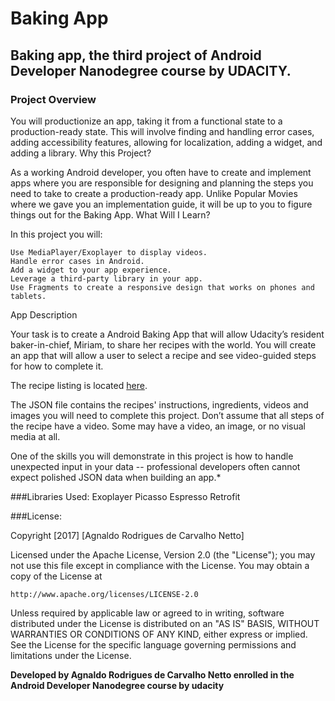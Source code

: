 # Baking App
## Baking app, the third project of Android Developer Nanodegree course by UDACITY.

### Project Overview

You will productionize an app, taking it from a functional state to a production-ready state. This will involve finding and handling error cases, adding accessibility features, allowing for localization, adding a widget, and adding a library.
Why this Project?

As a working Android developer, you often have to create and implement apps where you are responsible for designing and planning the steps you need to take to create a production-ready app. Unlike Popular Movies where we gave you an implementation guide, it will be up to you to figure things out for the Baking App.
What Will I Learn?

In this project you will:

    Use MediaPlayer/Exoplayer to display videos.
    Handle error cases in Android.
    Add a widget to your app experience.
    Leverage a third-party library in your app.
    Use Fragments to create a responsive design that works on phones and tablets.

App Description

Your task is to create a Android Baking App that will allow Udacity’s resident baker-in-chief, Miriam, to share her recipes with the world. You will create an app that will allow a user to select a recipe and see video-guided steps for how to complete it.

The recipe listing is located [here](https://d17h27t6h515a5.cloudfront.net/topher/2017/May/59121517_baking/baking.json).

The JSON file contains the recipes' instructions, ingredients, videos and images you will need to complete this project. Don’t assume that all steps of the recipe have a video. Some may have a video, an image, or no visual media at all.

One of the skills you will demonstrate in this project is how to handle unexpected input in your data -- professional developers often cannot expect polished JSON data when building an app.*

###Libraries Used:
Exoplayer
Picasso
Espresso
Retrofit

###License:

Copyright [2017] [Agnaldo Rodrigues de Carvalho Netto]

Licensed under the Apache License, Version 2.0 (the "License");
you may not use this file except in compliance with the License.
You may obtain a copy of the License at

    http://www.apache.org/licenses/LICENSE-2.0

Unless required by applicable law or agreed to in writing, software
distributed under the License is distributed on an "AS IS" BASIS,
WITHOUT WARRANTIES OR CONDITIONS OF ANY KIND, either express or implied.
See the License for the specific language governing permissions and
limitations under the License.


**Developed by Agnaldo Rodrigues de Carvalho Netto enrolled in the Android Developer Nanodegree course by udacity**
